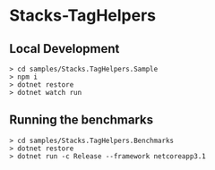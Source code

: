 # Stacks-TagHelpers

## Local Development

```
> cd samples/Stacks.TagHelpers.Sample
> npm i
> dotnet restore
> dotnet watch run
```

## Running the benchmarks

```
> cd samples/Stacks.TagHelpers.Benchmarks
> dotnet restore
> dotnet run -c Release --framework netcoreapp3.1
```